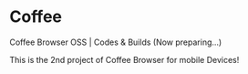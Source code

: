 # Coffee
Coffee Browser OSS | Codes &amp; Builds (Now preparing...)  

This is the 2nd project of Coffee Browser for mobile Devices!
